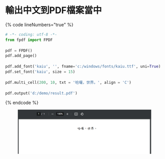 # 輸出中文到PDF檔案當中

{% code lineNumbers="true" %}
```python
# -*- coding: utf-8 -*-
from fpdf import FPDF

pdf = FPDF()
pdf.add_page()

pdf.add_font('kaiu', '', fname='c:/windows/fonts/kaiu.ttf', uni=True)
pdf.set_font('kaiu', size = 15)
 
pdf.multi_cell(200, 10, txt = '哈囉，世界。', align = 'C')

pdf.output('d:/demo/result.pdf') 
```
{% endcode %}

<figure><img src="../.gitbook/assets/image (7).png" alt=""><figcaption></figcaption></figure>
